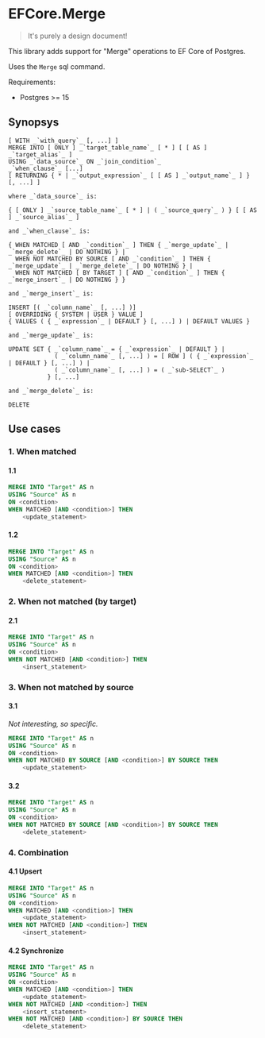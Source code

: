 # EFCore.Merge

> It's purely a design document!

This library adds support for "Merge" operations to EF Core of Postgres.

Uses the `Merge` sql command.

Requirements:
- Postgres >= 15

## Synopsys

```
[ WITH _`with_query`_ [, ...] ]
MERGE INTO [ ONLY ] _`target_table_name`_ [ * ] [ [ AS ] _`target_alias`_ ]
USING _`data_source`_ ON _`join_condition`_
_`when_clause`_ [...]
[ RETURNING { * | _`output_expression`_ [ [ AS ] _`output_name`_ ] } [, ...] ]

where _`data_source`_ is:

{ [ ONLY ] _`source_table_name`_ [ * ] | ( _`source_query`_ ) } [ [ AS ] _`source_alias`_ ]

and _`when_clause`_ is:

{ WHEN MATCHED [ AND _`condition`_ ] THEN { _`merge_update`_ | _`merge_delete`_ | DO NOTHING } |
  WHEN NOT MATCHED BY SOURCE [ AND _`condition`_ ] THEN { _`merge_update`_ | _`merge_delete`_ | DO NOTHING } |
  WHEN NOT MATCHED [ BY TARGET ] [ AND _`condition`_ ] THEN { _`merge_insert`_ | DO NOTHING } }

and _`merge_insert`_ is:

INSERT [( _`column_name`_ [, ...] )]
[ OVERRIDING { SYSTEM | USER } VALUE ]
{ VALUES ( { _`expression`_ | DEFAULT } [, ...] ) | DEFAULT VALUES }

and _`merge_update`_ is:

UPDATE SET { _`column_name`_ = { _`expression`_ | DEFAULT } |
             ( _`column_name`_ [, ...] ) = [ ROW ] ( { _`expression`_ | DEFAULT } [, ...] ) |
             ( _`column_name`_ [, ...] ) = ( _`sub-SELECT`_ )
           } [, ...]

and _`merge_delete`_ is:

DELETE
```

## Use cases
### 1. When matched

#### 1.1
```sql
MERGE INTO "Target" AS n
USING "Source" AS n
ON <condition>
WHEN MATCHED [AND <condition>] THEN
    <update_statement>
```
#### 1.2
```sql
MERGE INTO "Target" AS n
USING "Source" AS n
ON <condition>
WHEN MATCHED [AND <condition>] THEN
    <delete_statement>
```

### 2.  When not matched (by target)

#### 2.1
```sql
MERGE INTO "Target" AS n
USING "Source" AS n
ON <condition>
WHEN NOT MATCHED [AND <condition>] THEN
    <insert_statement>
```
### 3. When not matched by source

#### 3.1
*Not interesting, so specific.*
```sql
MERGE INTO "Target" AS n
USING "Source" AS n
ON <condition>
WHEN NOT MATCHED BY SOURCE [AND <condition>] BY SOURCE THEN
    <update_statement>
```

#### 3.2
```sql
MERGE INTO "Target" AS n
USING "Source" AS n
ON <condition>
WHEN NOT MATCHED BY SOURCE [AND <condition>] BY SOURCE THEN
    <delete_statement>
```
### 4. Combination

#### 4.1 Upsert
```sql
MERGE INTO "Target" AS n
USING "Source" AS n
ON <condition>
WHEN MATCHED [AND <condition>] THEN
    <update_statement>
WHEN NOT MATCHED [AND <condition>] THEN
    <insert_statement>
```

#### 4.2 Synchronize
```sql
MERGE INTO "Target" AS n
USING "Source" AS n
ON <condition>
WHEN MATCHED [AND <condition>] THEN
    <update_statement>
WHEN NOT MATCHED [AND <condition>] THEN
    <insert_statement>
WHEN NOT MATCHED [AND <condition>] BY SOURCE THEN
    <delete_statement>
```
